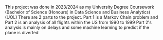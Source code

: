 This project was done in 2023/2024 as my University Degree Coursework (Bachelor of Science (Honours) in Data Science and Business Analytics)(UOL) 
There are 2 parts to the project. Part 1 is a Markov Chain problem and Part 2 is an analysis of all flights within the US from 1990 to 1999
Part 2's analysis is mainly on delays and some machine learning to predict if the plane is diverted

